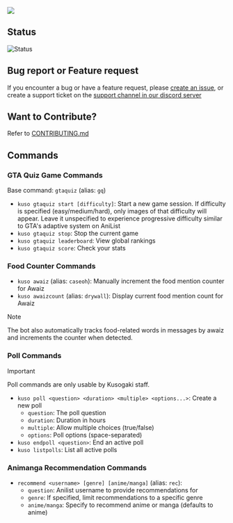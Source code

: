![](./static/githubbanner.png)
<br />

<h2> Status </h2>

![Status](https://img.shields.io/badge/Kusogaki%20Bot-Online-brightgreen?style=for-the-badge&logo=discord&logoColor=white)

<h2> Bug report or Feature request </h2>

If you encounter a bug or have a feature request, please [create an issue](https://github.com/kusogaki-events/kusogaki-bot/issues), or create a support ticket on the [support channel in our discord server](https://discord.com/channels/1204428205675651122/1204814321029488660)

<h2> Want to Contribute? </h2>

Refer to [CONTRIBUTING.md](https://github.com/kusogaki-events/kusogaki-bot/blob/main/docs/CONTRIBUTING.md)

<h2> Commands </h2>

### GTA Quiz Game Commands
Base command: `gtaquiz` (alias: `gq`)
* `kuso gtaquiz start [difficulty]`: Start a new game session. If difficulty is specified (easy/medium/hard), only images of that difficulty will appear. Leave it unspecified to experience progressive difficulty similar to GTA's adaptive system on AniList
* `kuso gtaquiz stop`: Stop the current game
* `kuso gtaquiz leaderboard`: View global rankings
* `kuso gtaquiz score`: Check your stats

### Food Counter Commands
* `kuso awaiz` (alias: `caseoh`): Manually increment the food mention counter for Awaiz
* `kuso awaizcount` (alias: `drywall`): Display current food mention count for Awaiz

> [!NOTE]
> The bot also automatically tracks food-related words in messages by awaiz and increments the counter when detected.

### Poll Commands
> [!IMPORTANT]
> Poll commands are only usable by Kusogaki staff.

* `kuso poll <question> <duration> <multiple> <options...>`: Create a new poll
  * `question`: The poll question
  * `duration`: Duration in hours
  * `multiple`: Allow multiple choices (true/false)
  * `options`: Poll options (space-separated)
* `kuso endpoll <question>`: End an active poll
* `kuso listpolls`: List all active polls

### Animanga Recommendation Commands
* `recommend <username> [genre] [anime/manga]` (alias: `rec`):
  * `question`: Anilist username to provide recommendations for
  * `genre`: If specified, limit recommendations to a specific genre
  * `anime/manga`: Specify to recommend anime or manga (defaults to anime)
